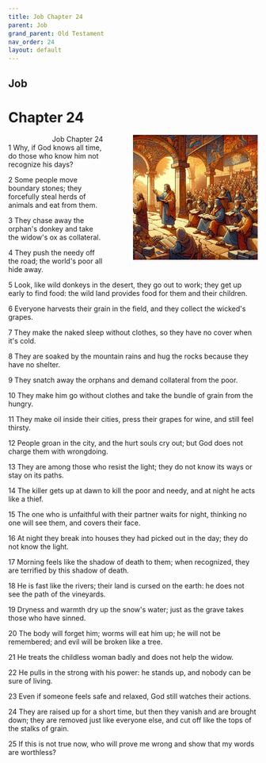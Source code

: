 ```yaml
---
title: Job Chapter 24
parent: Job
grand_parent: Old Testament
nav_order: 24
layout: default
---
```


## Job

# Chapter 24

<div style="clear: both; text-align: right;">
    <img src="/assets/Image/Job/500/24.jpg" alt="Job Chapter 24" class="chapter-image" style="max-width: 50%; height: auto; float: right; margin: 0 0 10px 10px; padding-left: 10%;">
    <figcaption style="font-size: 14px;">Job Chapter 24</figcaption>
</div>
1 Why, if God knows all time, do those who know him not recognize his days?

2 Some people move boundary stones; they forcefully steal herds of animals and eat from them.

3 They chase away the orphan's donkey and take the widow's ox as collateral.

4 They push the needy off the road; the world's poor all hide away.

5 Look, like wild donkeys in the desert, they go out to work; they get up early to find food: the wild land provides food for them and their children.

6 Everyone harvests their grain in the field, and they collect the wicked's grapes.

7 They make the naked sleep without clothes, so they have no cover when it's cold.

8 They are soaked by the mountain rains and hug the rocks because they have no shelter.

9 They snatch away the orphans and demand collateral from the poor.

10 They make him go without clothes and take the bundle of grain from the hungry.

11 They make oil inside their cities, press their grapes for wine, and still feel thirsty.

12 People groan in the city, and the hurt souls cry out; but God does not charge them with wrongdoing.

13 They are among those who resist the light; they do not know its ways or stay on its paths.

14 The killer gets up at dawn to kill the poor and needy, and at night he acts like a thief.

15 The one who is unfaithful with their partner waits for night, thinking no one will see them, and covers their face.

16 At night they break into houses they had picked out in the day; they do not know the light.

17 Morning feels like the shadow of death to them; when recognized, they are terrified by this shadow of death.

18 He is fast like the rivers; their land is cursed on the earth: he does not see the path of the vineyards.

19 Dryness and warmth dry up the snow's water; just as the grave takes those who have sinned.

20 The body will forget him; worms will eat him up; he will not be remembered; and evil will be broken like a tree.

21 He treats the childless woman badly and does not help the widow.

22 He pulls in the strong with his power: he stands up, and nobody can be sure of living.

23 Even if someone feels safe and relaxed, God still watches their actions.

24 They are raised up for a short time, but then they vanish and are brought down; they are removed just like everyone else, and cut off like the tops of the stalks of grain.

25 If this is not true now, who will prove me wrong and show that my words are worthless?


